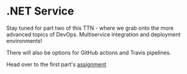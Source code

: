 # .NET Service

Stay tuned for part two of this TTN - where we grab onto the more advanced topics of DevOps.
Multiservice integration and deployment environments!

There will also be options for GitHub actions and Travis pipelines.

Head over to the first part's [assignment](../spa-client)
